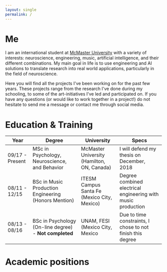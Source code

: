 ```yaml
---
layout: single
permalink: /
---
```


# Me
I am an international student at [McMaster University](https://trainorlab.mcmaster.ca/people/orozcoph) with a variety of interests: neuroscience, engineering, music, artificial intelligence, and their different combinations. My main goal in life is to use engineering and AI solutions to translate research into real world applications, particularly in the field of neuroscience.

Here you will find all the projects I've been working on for the past few years. These projects range from the research I've done during my schooling, to some of the art-initiatives I've led and participated on. If you have any questions (or would like to work together in a project!) do not hesitate to send me a message or contact me through social media.

# Education & Training
|       Year        |     Degree         | University | Specs |
| ----------------- | ---------------    | ---------- | ----- |
| 09/17 - Present   | MSc in Psychology, Neuroscience, and Behavior | McMaster University (Hamilton, ON, Canada) | I will defend my thesis on December, 2018 |
| 08/11 - 12/15     | BSc in Music Production Engineering (Honors Mention) | ITESM Campus Santa Fe (Mexico City, Mexico) | Degree combined electrical engineering with music production |
| 08/13 - 08/16     | BSc in Psychology (On-line degree) - **Not completed** | UNAM, FESI (Mexico City, Mexico| Due to time constraints, I chose to not finish this degree |



# Academic positions
